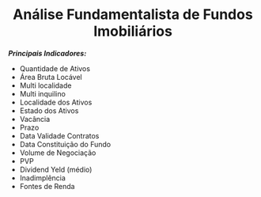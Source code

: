 <h1 align="center">Análise Fundamentalista de Fundos Imobiliários</h1>

_**Principais Indicadores:**_
- Quantidade de Ativos
-  Área Bruta Locável
- Multi localidade
- Multi inquilino
- Localidade dos Ativos
- Estado dos Ativos
- Vacância
- Prazo
- Data Validade Contratos
- Data Constituição do Fundo
- Volume de Negociação
- PVP
- Dividend Yeld (médio)
-  Inadimplência
-  Fontes de Renda
<!--stackedit_data:
eyJoaXN0b3J5IjpbNTQ0MzAwOTM3LDEzODE0MDc3MDIsMTEzNj
g5NjU2NSw0MjU1MzkwMzAsMTczODc4OTM3MF19
-->